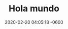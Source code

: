 ---
layout: post
title:  "Hola mundo"
date:   2020-02-20 04:05:13 -0600
categories: jekyll update
---